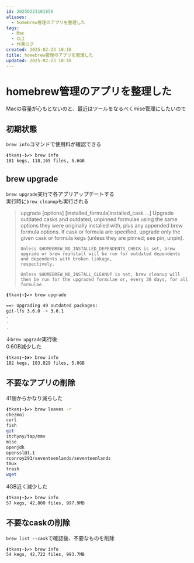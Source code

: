 ```yaml
---
id: 20250223101856
aliases:
  - homebrew管理のアプリを整理した
tags:
  - Mac
  - CLI
  - 作業ログ
created: 2025-02-23 10:18
title: homebrew管理のアプリを整理した
updated: 2025-02-23 10:18
---
```


# homebrew管理のアプリを整理した

Macの容量が心もとないのと、最近はツールをなるべくmise管理にしたいので

## 初期状態

`brew info`コマンドで使用料が確認できる

```sh
❰tkan❙~❱✔≻ brew info
181 kegs, 118,165 files, 5.6GB
```

## brew upgrade

`brew upgrade`実行で各アプリアップデートする  
実行時に`brew cleanup`も実行される

> upgrade [options] [installed_formula|installed_cask ...]
>     Upgrade outdated casks and outdated, unpinned formulae using the same options they were originally installed with, plus any appended brew formula options. If cask or
>     formula are specified, upgrade only the given cask or formula kegs (unless they are pinned; see pin, unpin).
>
>     Unless $HOMEBREW_NO_INSTALLED_DEPENDENTS_CHECK is set, brew upgrade or brew reinstall will be run for outdated dependents and dependents with broken linkage,
>     respectively.
>
>     Unless $HOMEBREW_NO_INSTALL_CLEANUP is set, brew cleanup will then be run for the upgraded formulae or, every 30 days, for all formulae.

```sh
❰tkan❙~❱✔≻ brew upgrade

==> Upgrading 49 outdated packages:
git-lfs 3.6.0 -> 3.6.1
.
.
.
```

↓`brew upgrade`実行後  
0.6GB減少した

```sh
❰tkan❙~❱✘≻ brew info
182 kegs, 103,829 files, 5.0GB
```

## 不要なアプリの削除

41個からかなり減らした

```sh
❰tkan❙~❱✔≻ brew leaves -r
chezmoi
curl
fish
git
itchyny/tap/mmv
mise
openjdk
openssl@1.1
rconroy293/seventeenlands/seventeenlands
tmux
trash
wget
```

4GB近く減少した

```sh
❰tkan❙~❱✔≻ brew info
57 kegs, 42,800 files, 997.9MB
```

## 不要なcaskの削除

`brew list --cask`で確認後、不要なものを削除

```sh
❰tkan❙~❱✔≻ brew info
54 kegs, 42,722 files, 993.7MB
```
